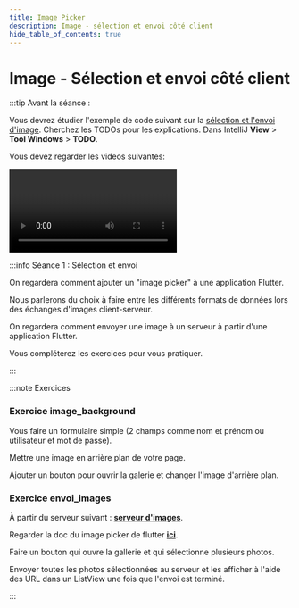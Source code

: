 ```yaml
---
title: Image Picker
description: Image - sélection et envoi côté client
hide_table_of_contents: true
---
```


# Image - Sélection et envoi côté client

<Row>

<Column>

:::tip Avant la séance :

Vous devrez étudier l'exemple de code suivant sur la [sélection et l'envoi d'image](https://github.com/departement-info-cem/5N6-mobile-2-Nouveau/tree/main/code/image_envoi). Cherchez les TODOs pour les explications. Dans IntelliJ **View** > **Tool Windows** > **TODO**.

Vous devez regarder les videos suivantes:

<Video url="https://youtu.be/YjpDMzU4V2c" />

<Video url="https://youtu.be/UiWO_aUSRp8" />

:::

</Column>

<Column>

:::info Séance 1 : Sélection et envoi

On regardera comment ajouter un "image picker" à une application Flutter.

Nous parlerons du choix à faire entre les différents formats de données lors des échanges d'images client-serveur.

On regardera comment envoyer une image à un serveur à partir d'une application Flutter.

Vous compléterez les exercices pour vous pratiquer.

:::

</Column>

</Row>

:::note Exercices

### Exercice image_background

Vous faire un formulaire simple (2 champs comme nom et prénom ou utilisateur et mot de passe).

Mettre une image en arrière plan de votre page.

Ajouter un bouton pour ouvrir la galerie et changer l'image d'arrière plan.

### Exercice envoi_images

À partir du serveur suivant : **[serveur d'images](https://github.com/departement-info-cem/KickMyB-Server/tree/main)**.

Regarder la doc du image picker de flutter **[ici](https://pub.dev/packages/image_picker)**.

Faire un bouton qui ouvre la gallerie et qui sélectionne plusieurs photos.

Envoyer toutes les photos sélectionnées au serveur et les afficher à l'aide des URL dans un ListView une fois que l'envoi est terminé.

:::
